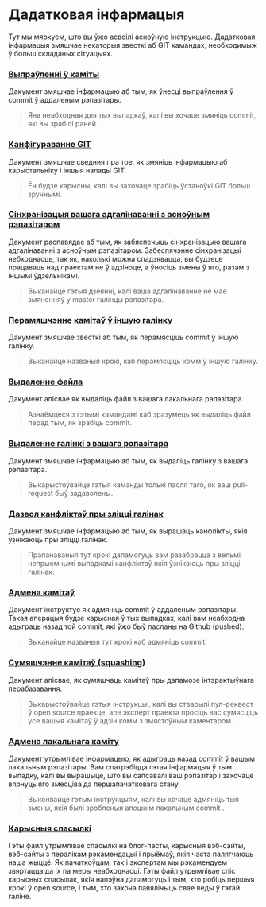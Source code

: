 # Дадатковая інфармацыя

Тут мы мяркуем, што вы ўжо асвоілі асноўную інструкцыю. Дадатковая інфармацыя змяшчае некаторыя звесткі аб GIT камандах, необходимыж ў больш складаных сітуацыях.

### [Выпраўленні ў каміты](amending-a-commit.by.md)

Дакумент змяшчае інфармацыю аб тым, як ўнесці выпраўлення ў commit ў аддаленым рэпазітары.

> Яна неабходная для тых выпадкаў, калі вы хочаце змяніць commit, які вы зрабілі раней.

### [Канфігураванне GIT](configuring-git.by.md)

Дакумент змяшчае сведния пра тое, як змяніць інфармацыю аб карыстальніку і іншыя налады GIT.

> Ён будзе карысны, калі вы захочаце зрабіць ўстаноўкі GIT больш зручнымі.

### [Сінхранізацыя вашага адгалінаванні з асноўным рэпазітаром](keeping-your-fork-synced-with-this-repository.by.md)

Дакумент распавядае аб тым, як забяспечыць сінхранізацыю вашага адгалінаванні з асноўным рэпазітаром. Забеспячэнне сінхранізацыі небходнасць, так як, наколькі можна спадзявацца, вы будзеце працаваць над праектам не ў адзіноце, а ўносіць змены ў яго, разам з іншымі ўдзельнікамі.

> Выканайце гэтыя дзеянні, калі ваша адгалінаванне не мае змяненняў у master галінцы рэпазітара.

### [Перамяшчэнне камітаў ў іншую галінку](moving-a-commit-to-a-different-branch.by.md)

Дакумент змяшчае звесткі аб тым, як перамясціць commit ў іншую галінку.

> Выканайце названыя крокі, каб перамясціць комм ў іншую галінку.

### [Выдаленне файла](removing-a-file.by.md)

Дакумент апісвае як выдаліць файл з вашага лакальнага рэпазітара.

> Азнаёмцеся з гэтымі камандамі каб зразумець як выдаліць файл перад тым, як зрабіць commit.

### [Выдаленне галінкі з вашага рэпазітара](removing-branch-from-your-repository.by.md)

Дакумент змяшчае інфармацыю аб тым, як выдаліць галінку з вашага рэпазітара.

> Выкарыстоўвайце гэтыя каманды толькі пасля таго, як ваш pull-request быў задаволены.

### [Дазвол канфліктаў пры зліцці галінак](resolving-merge-conflicts.by.md)

Дакумент змяшчае інфармацыю аб тым, як вырашаць канфлікты, якія ўзнікаюць пры зліцці галінак.

> Прапанаваныя тут крокі дапамогуць вам разабрацца з вельмі непрыемнымі выпадкамі канфліктаў якія ўзнікаюць пры зліцці галінак.

### [Адмена камітаў](reverting-a-commit.by.md)

Дакумент інструктуе як адмяніць commit ў аддаленым рэпазітары. Такая аперацыя будзе карысная ў тых выпадках, калі вам неабходна адыграць назад той commit, які ўжо быў пасланы на Github (pushed).

> Выканайце названыя тут крокі каб адмяніць commit.

### [Сумяшчэнне камітаў (squashing)](squashing-commits.by.md)

Дакумент апісвае, як сумяшчаць камітаў пры дапамозе інтэрактыўнага перабазавання.

> Выкарыстоўвайце гэтыя інструкцыі, калі вы стварылі пул-реквест ў open source праекце, але эксперт праекта просіць вас сумясціць усе вашыя камітаў ў адзін комм з змястоўным каментаром.

### [Адмена лакальнага каміту](undoing-a-commit.by.md)

Дакумент утрымлівае інфармацыю, як адыграць назад commit ў вашым лакальным рэпазітары. Вам спатрэбіцца гэтая інфармацыя ў тым выпадку, калі вы вырашыце, што вы сапсавалі ваш рэпазітар і захочаце вярнуць яго змесціва да першапачатковага стану.

> Выконвайце гэтым інструкцыям, калі вы хочаце адмяніць тыя змены, якія былі зробленыя апошнім лакальным commit .

### [Карысныя спасылкі](Useful-links-for-further-learning.by.md)

Гэты файл утрымлівае спасылкі на блог-пасты, карысныя вэб-сайты, вэб-сайты з пералікам рэкамендацыі і прыёмаў, якія часта палягчаюць наша жыццё. Як пачаткоўцам, так і экспертам мы рэкамендуем звяртацца да іх па меры неабходнасці. Гэты файл утрымлівае спіс карысных спасылак, якія напэўна дапамогуць і тым, хто робіць першыя крокі ў open source, і тым, хто захоча павялічыць свае веды ў гэтай галіне.
